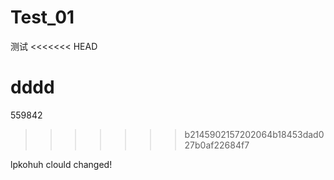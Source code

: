 # Test_01
测试
<<<<<<< HEAD

dddd
=======
559842
>>>>>>> b2145902157202064b18453dad027b0af22684f7

lpkohuh  clould changed!
